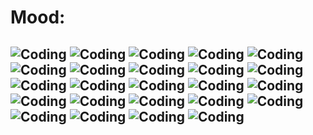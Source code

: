 # Mood:
## ![Coding][gif] ![Coding][gif] ![Coding][gif] ![Coding][gif] ![Coding][gif] ![Coding][gif] ![Coding][gif] ![Coding][gif] ![Coding][gif] ![Coding][gif] ![Coding][gif] ![Coding][gif] ![Coding][gif] ![Coding][gif] ![Coding][gif] ![Coding][gif] ![Coding][gif] ![Coding][gif] ![Coding][gif] ![Coding][gif] ![Coding][gif] ![Coding][gif] ![Coding][gif] ![Coding][gif]

[gif]: https://emoji.gg/assets/emoji/8633-pepe-hack.gif "Coding"
